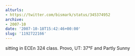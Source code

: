 ```yaml
---
alturls:
- https://twitter.com/bismark/status/345374952
archive:
- 2007-10
date: '2007-10-18T15:42:46+00:00'
slug: '1192722166'
---
```


sitting in ECEn 324 class.  Provo, UT: 37°F and Partly Sunny

